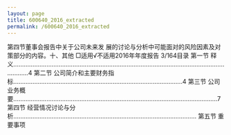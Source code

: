 ```yaml
---
layout: page
title: 600640_2016_extracted
permalink: /600640_2016_extracted
---
```


第四节董事会报告中关于公司未来发
展的讨论与分析中可能面对的风险因素及对策部分的内容。十、其他
□适用√不适用2016年年度报告
3/164目录
第一节
释义.....................................................................................................................................4
第二节
公司简介和主要财务指标.................................................................................................4
第三节
公司业务概要.....................................................................................................................7
第四节
经营情况讨论与分析.........................................................................................................
第五节
重要事项